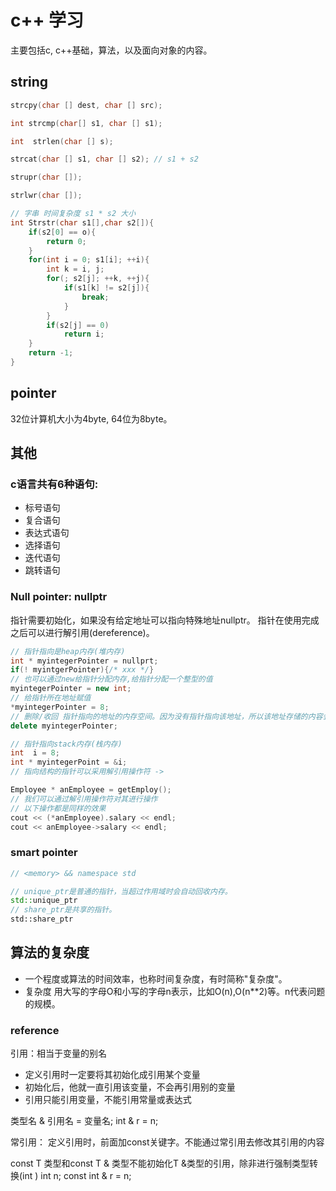 # c++ 学习

主要包括c, c++基础，算法，以及面向对象的内容。

## string

```c++
strcpy(char [] dest, char [] src);

int strcmp(char[] s1, char [] s1);

int  strlen(char [] s);

strcat(char [] s1, char [] s2); // s1 + s2

strupr(char []);

strlwr(char []);

// 字串 时间复杂度 s1 * s2 大小
int Strstr(char s1[],char s2[]){
    if(s2[0] == o){
        return 0;
    }
    for(int i = 0; s1[i]; ++i){
        int k = i, j;
        for(; s2[j]; ++k, ++j){
            if(s1[k] != s2[j]){
                break;
            }
        }
        if(s2[j] == 0)
            return i;
    }
    return -1;
}
```

## pointer

32位计算机大小为4byte, 64位为8byte。

## 其他

### c语言共有6种语句:

- 标号语句
- 复合语句
- 表达式语句
- 选择语句
- 迭代语句
- 跳转语句

### Null pointer: nullptr

指针需要初始化，如果没有给定地址可以指向特殊地址nullptr。
指针在使用完成之后可以进行解引用(dereference)。

```c++
// 指针指向是heap内存(堆内存)
int * myintegerPointer = nullprt;
if(! myintgerPointer){/* xxx */}
// 也可以通过new给指针分配内存,给指针分配一个整型的值
myintegerPointer = new int;
// 给指针所在地址赋值
*myintegerPointer = 8;
// 删除/收回 指针指向的地址的内存空间。因为没有指针指向该地址，所以该地址存储的内容会被删除，该存储空间会被回收。
delete myintegerPointer;

// 指针指向stack内存(栈内存)
int  i = 8;
int * myintegerPoint = &i;
// 指向结构的指针可以采用解引用操作符 ->

Employee * anEmployee = getEmploy();
// 我们可以通过解引用操作符对其进行操作
// 以下操作都是同样的效果
cout << (*anEmployee).salary << endl;
cout << anEmployee->salary << endl;
```

### smart pointer

```c++
// <memory> && namespace std

// unique_ptr是普通的指针，当超过作用域时会自动回收内存。
std::unique_ptr
// share_ptr是共享的指针。
std::share_ptr
```

## 算法的复杂度

- 一个程度或算法的时间效率，也称时间复杂度，有时简称"复杂度"。
- 复杂度 用大写的字母O和小写的字母n表示，比如O(n),O(n**2)等。n代表问题的规模。



### reference

引用：相当于变量的别名
- 定义引用时一定要将其初始化成引用某个变量
- 初始化后，他就一直引用该变量，不会再引用别的变量
- 引用只能引用变量，不能引用常量或表达式

类型名 & 引用名 = 变量名;
int & r = n;

常引用： 定义引用时，前面加const关键字。不能通过常引用去修改其引用的内容

const T 类型和const T & 类型不能初始化T &类型的引用，除非进行强制类型转换(int )
int n;
const int & r = n;
